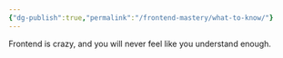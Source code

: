 ```yaml
---
{"dg-publish":true,"permalink":"/frontend-mastery/what-to-know/"}
---
```


Frontend is crazy, and you will never feel like you understand enough.